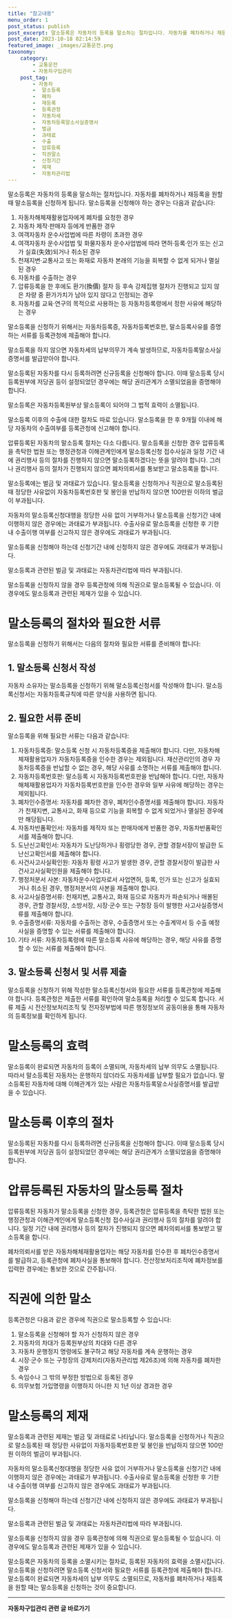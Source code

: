 ```yaml
---
title: "참고내용"
menu_order: 1
post_status: publish
post_excerpt: 말소등록은 자동차의 등록을 말소하는 절차입니다. 자동차를 폐차하거나 재등록을 원할 때 말소등록을 신청하게 됩니다. 말소등록을 신청해야 하는 경우는 다음과 같습니다:
post_date: 2023-10-18 02:14:59
featured_image: _images/교통운전.png
taxonomy:
    category:
        - 교통운전
        - 자동차구입관리
    post_tag:
        - 자동차
        -  말소등록
        -  폐차
        -  재등록
        -  등록관청
        -  자동차세
        -  자동차등록말소사실증명서
        -  벌금
        -  과태료
        -  수출
        -  압류등록
        -  직권말소
        -  신청기간
        -  제재
        -  자동차관리법
---
```



말소등록은 자동차의 등록을 말소하는 절차입니다. 자동차를 폐차하거나 재등록을 원할 때 말소등록을 신청하게 됩니다. 말소등록을 신청해야 하는 경우는 다음과 같습니다:

1. 자동차해체재활용업자에게 폐차를 요청한 경우
2. 자동차 제작·판매자 등에게 반품한 경우
3. 여객자동차 운수사업법에 따른 차령이 초과한 경우
4. 여객자동차 운수사업법 및 화물자동차 운수사업법에 따라 면허·등록·인가 또는 신고가 실효(失效)되거나 취소된 경우
5. 천재지변·교통사고 또는 화재로 자동차 본래의 기능을 회복할 수 없게 되거나 멸실된 경우
6. 자동차를 수출하는 경우
7. 압류등록을 한 후에도 환가(換價) 절차 등 후속 강제집행 절차가 진행되고 있지 않은 차량 중 환가가치가 남아 있지 않다고 인정되는 경우
8. 자동차를 교육·연구의 목적으로 사용하는 등 자동차등록령에서 정한 사유에 해당하는 경우

말소등록을 신청하기 위해서는 자동차등록증, 자동차등록번호판, 말소등록사유를 증명하는 서류를 등록관청에 제출해야 합니다.

말소등록을 하지 않으면 자동차세의 납부의무가 계속 발생하므로, 자동차등록말소사실증명서를 발급받아야 합니다.

말소등록된 자동차를 다시 등록하려면 신규등록을 신청해야 합니다. 이때 말소등록 당시 등록원부에 저당권 등이 설정되었던 경우에는 해당 권리관계가 소멸되었음을 증명해야 합니다.

말소등록은 자동차등록원부상 말소등록이 되어야 그 법적 효력이 소멸됩니다.

말소등록 이후의 수출에 대한 절차도 따로 있습니다. 말소등록을 한 후 9개월 이내에 해당 자동차의 수출여부를 등록관청에 신고해야 합니다.

압류등록된 자동차의 말소등록 절차는 다소 다릅니다. 말소등록을 신청한 경우 압류등록을 촉탁한 법원 또는 행정관청과 이해관계인에게 말소등록신청 접수사실과 일정 기간 내에 권리행사 등의 절차를 진행하지 않으면 말소등록하겠다는 뜻을 알려야 합니다. 그러나 권리행사 등의 절차가 진행되지 않으면 폐차의뢰서를 통보받고 말소등록을 합니다.

말소등록에는 벌금 및 과태료가 있습니다. 말소등록을 신청하거나 직권으로 말소등록된 때 정당한 사유없이 자동차등록번호판 및 봉인을 반납하지 않으면 100만원 이하의 벌금이 부과됩니다.

자동차의 말소등록신청대행을 정당한 사유 없이 거부하거나 말소등록을 신청기간 내에 이행하지 않은 경우에는 과태료가 부과됩니다. 수출사유로 말소등록을 신청한 후 기한 내 수출이행 여부를 신고하지 않은 경우에도 과태료가 부과됩니다.

말소등록을 신청해야 하는데 신청기간 내에 신청하지 않은 경우에도 과태료가 부과됩니다.

말소등록과 관련된 벌금 및 과태료는 자동차관리법에 따라 부과됩니다.

말소등록을 신청하지 않을 경우 등록관청에 의해 직권으로 말소등록될 수 있습니다. 이 경우에도 말소등록과 관련된 제재가 있을 수 있습니다.

# 말소등록의 절차와 필요한 서류

말소등록을 신청하기 위해서는 다음의 절차와 필요한 서류를 준비해야 합니다:

## 1. 말소등록 신청서 작성
자동차 소유자는 말소등록을 신청하기 위해 말소등록신청서를 작성해야 합니다. 말소등록신청서는 자동차등록규칙에 따른 양식을 사용하면 됩니다.

## 2. 필요한 서류 준비
말소등록을 위해 필요한 서류는 다음과 같습니다:

1. 자동차등록증: 말소등록 신청 시 자동차등록증을 제출해야 합니다. 다만, 자동차해체재활용업자가 자동차등록증을 인수한 경우는 제외됩니다. 재산관리인의 경우 자동차등록증을 반납할 수 없는 경우, 해당 사유를 소명하는 서류를 제출해야 합니다.
2. 자동차등록번호판: 말소등록 시 자동차등록번호판을 반납해야 합니다. 다만, 자동차해체재활용업자가 자동차등록번호판을 인수한 경우와 일부 사유에 해당하는 경우는 제외됩니다.
3. 폐차인수증명서: 자동차를 폐차한 경우, 폐차인수증명서를 제출해야 합니다. 자동차가 천재지변, 교통사고, 화재 등으로 기능을 회복할 수 없게 되었거나 멸실된 경우에만 해당됩니다.
4. 자동차반품확인서: 자동차를 제작자 또는 판매자에게 반품한 경우, 자동차반품확인서를 제출해야 합니다.
5. 도난신고확인서: 자동차가 도난당하거나 횡령당한 경우, 관할 경찰서장이 발급한 도난신고확인서를 제출해야 합니다.
6. 사건사고사실확인원: 자동차 횡령 사고가 발생한 경우, 관할 경찰서장이 발급한 사건사고사실확인원을 제출해야 합니다.
7. 행정처분서 사본: 자동차운수사업자로서 사업면허, 등록, 인가 또는 신고가 실효되거나 취소된 경우, 행정처분서의 사본을 제출해야 합니다.
8. 사고사실증명서류: 천재지변, 교통사고, 화재 등으로 자동차가 파손되거나 매몰된 경우, 관할 경찰서장, 소방서장, 시장·군수 또는 구청장 등이 발행한 사고사실증명서류를 제출해야 합니다.
9. 수출증명서류: 자동차를 수출하는 경우, 수출증명서 또는 수출계약서 등 수출 예정 사실을 증명할 수 있는 서류를 제출해야 합니다.
10. 기타 서류: 자동차등록령에 따른 말소등록 사유에 해당하는 경우, 해당 사유를 증명할 수 있는 서류를 제출해야 합니다.

## 3. 말소등록 신청서 및 서류 제출
말소등록을 신청하기 위해 작성한 말소등록신청서와 필요한 서류를 등록관청에 제출해야 합니다. 등록관청은 제출한 서류를 확인하여 말소등록을 처리할 수 있도록 합니다. 서류 제출 시 전산정보처리조직 및 전자정부법에 따른 행정정보의 공동이용을 통해 자동차의 등록정보를 확인하게 됩니다.

# 말소등록의 효력

말소등록이 완료되면 자동차의 등록이 소멸되며, 자동차세의 납부 의무도 소멸됩니다. 따라서 말소등록된 자동차는 운행하지 않더라도 자동차세를 납부할 필요가 없습니다. 말소등록된 자동차에 대해 이해관계가 있는 사람은 자동차등록말소사실증명서를 발급받을 수 있습니다.

# 말소등록 이후의 절차

말소등록된 자동차를 다시 등록하려면 신규등록을 신청해야 합니다. 이때 말소등록 당시 등록원부에 저당권 등이 설정되었던 경우에는 해당 권리관계가 소멸되었음을 증명해야 합니다.

# 압류등록된 자동차의 말소등록 절차

압류등록된 자동차가 말소등록을 신청한 경우, 등록관청은 압류등록을 촉탁한 법원 또는 행정관청과 이해관계인에게 말소등록신청 접수사실과 권리행사 등의 절차를 알려야 합니다. 일정 기간 내에 권리행사 등의 절차가 진행되지 않으면 폐차의뢰서를 통보받고 말소등록을 합니다.

폐차의뢰서를 받은 자동차해체재활용업자는 해당 자동차를 인수한 후 폐차인수증명서를 발급하고, 등록관청에 폐차사실을 통보해야 합니다. 전산정보처리조직에 폐차정보를 입력한 경우에는 통보한 것으로 간주됩니다.

# 직권에 의한 말소

등록관청은 다음과 같은 경우에 직권으로 말소등록할 수 있습니다:

1. 말소등록을 신청해야 할 자가 신청하지 않은 경우
2. 자동차의 차대가 등록원부상의 차대와 다른 경우
3. 자동차 운행정지 명령에도 불구하고 해당 자동차를 계속 운행하는 경우
4. 시장·군수 또는 구청장의 강제처리(자동차관리법 제26조)에 의해 자동차를 폐차한 경우
5. 속임수나 그 밖의 부정한 방법으로 등록된 경우
6. 의무보험 가입명령을 이행하지 아니한 지 1년 이상 경과한 경우

# 말소등록의 제재

말소등록과 관련된 제재는 벌금 및 과태료로 나타납니다. 말소등록을 신청하거나 직권으로 말소등록된 때 정당한 사유없이 자동차등록번호판 및 봉인을 반납하지 않으면 100만원 이하의 벌금이 부과됩니다.

자동차의 말소등록신청대행을 정당한 사유 없이 거부하거나 말소등록을 신청기간 내에 이행하지 않은 경우에는 과태료가 부과됩니다. 수출사유로 말소등록을 신청한 후 기한 내 수출이행 여부를 신고하지 않은 경우에도 과태료가 부과됩니다.

말소등록을 신청해야 하는데 신청기간 내에 신청하지 않은 경우에도 과태료가 부과됩니다.

말소등록과 관련된 벌금 및 과태료는 자동차관리법에 따라 부과됩니다.

말소등록을 신청하지 않을 경우 등록관청에 의해 직권으로 말소등록될 수 있습니다. 이 경우에도 말소등록과 관련된 제재가 있을 수 있습니다.

말소등록은 자동차의 등록을 소멸시키는 절차로, 등록된 자동차의 효력을 소멸시킵니다. 말소등록을 신청하려면 말소등록 신청서와 필요한 서류를 등록관청에 제출해야 합니다. 말소등록이 완료되면 자동차세의 납부 의무도 소멸되므로, 자동차를 폐차하거나 재등록을 원할 때는 말소등록을 신청하는 것이 중요합니다.

<!-- wp:separator -->
<hr class="wp-block-separator has-alpha-channel-opacity"/>
<!-- /wp:separator -->

<!-- wp:group {"backgroundColor":"base","layout":{"type":"constrained"}} -->
<div class="wp-block-group has-base-background-color has-background"><!-- wp:paragraph {"align":"center","fontSize":"medium"} -->
<p class="has-text-align-center has-large-font-size"><strong>자동차구입관리 관련 글 바로가기</strong></p>
<!-- /wp:paragraph -->


<!-- wp:latest-posts
{"categories":[{"id":3655,"count":19,"description":"","link":"https://uknowlaw.com/category/%ec%9e%90%eb%8f%99%ec%b0%a8%ea%b5%ac%ec%9e%85%ea%b4%80%eb%a6%ac/","name":"자동차구입관리","slug":"자동차구입관리","taxonomy":"category","parent":0,"meta":[],"_links":{"self":[{"href":"https://uknowlaw.com/wp-json/wp/v2/categories/3655"}],"collection":[{"href":"https://uknowlaw.com/wp-json/wp/v2/categories"}],"about":[{"href":"https://uknowlaw.com/wp-json/wp/v2/taxonomies/category"}],"wp:post_type":[{"href":"https://uknowlaw.com/wp-json/wp/v2/posts?categories=3655"}],"curies":[{"name":"wp","href":"https://api.w.org/{rel}","templated":true}]}}],"postsToShow":100,"excerptLength":28,"postLayout":"grid","columns":2,"featuredImageAlign":"left","featuredImageSizeSlug":"large","fontSize":"small"} /--></div>
<!-- /wp:group -->